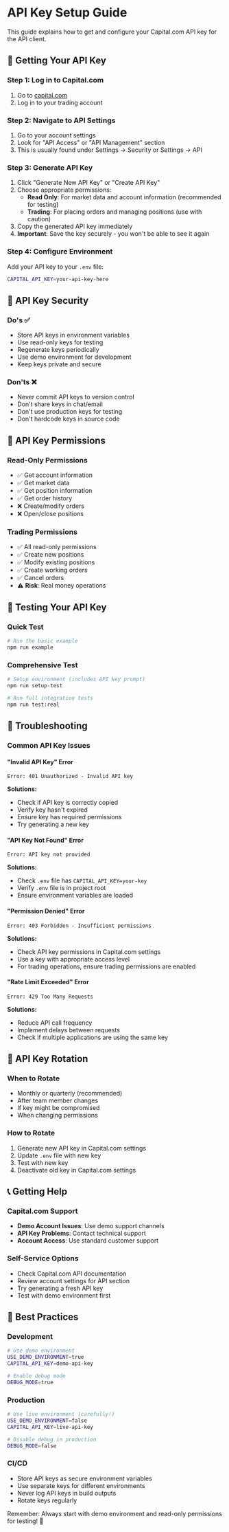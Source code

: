 # API Key Setup Guide

This guide explains how to get and configure your Capital.com API key for the API client.

## 🔐 Getting Your API Key

### Step 1: Log in to Capital.com
1. Go to [capital.com](https://capital.com)
2. Log in to your trading account

### Step 2: Navigate to API Settings
1. Go to your account settings
2. Look for "API Access" or "API Management" section
3. This is usually found under Settings → Security or Settings → API

### Step 3: Generate API Key
1. Click "Generate New API Key" or "Create API Key"
2. Choose appropriate permissions:
   - **Read Only**: For market data and account information (recommended for testing)
   - **Trading**: For placing orders and managing positions (use with caution)
3. Copy the generated API key immediately
4. **Important**: Save the key securely - you won't be able to see it again

### Step 4: Configure Environment
Add your API key to your `.env` file:
```bash
CAPITAL_API_KEY=your-api-key-here
```

## 🚨 API Key Security

### Do's ✅
- Store API keys in environment variables
- Use read-only keys for testing
- Regenerate keys periodically
- Use demo environment for development
- Keep keys private and secure

### Don'ts ❌
- Never commit API keys to version control
- Don't share keys in chat/email
- Don't use production keys for testing
- Don't hardcode keys in source code

## 🧪 API Key Permissions

### Read-Only Permissions
- ✅ Get account information
- ✅ Get market data
- ✅ Get position information
- ✅ Get order history
- ❌ Create/modify orders
- ❌ Open/close positions

### Trading Permissions
- ✅ All read-only permissions
- ✅ Create new positions
- ✅ Modify existing positions
- ✅ Create working orders
- ✅ Cancel orders
- ⚠️ **Risk**: Real money operations

## 🔧 Testing Your API Key

### Quick Test
```bash
# Run the basic example
npm run example
```

### Comprehensive Test
```bash
# Setup environment (includes API key prompt)
npm run setup-test

# Run full integration tests
npm run test:real
```

## 🚨 Troubleshooting

### Common API Key Issues

#### "Invalid API Key" Error
```
Error: 401 Unauthorized - Invalid API key
```
**Solutions:**
- Check if API key is correctly copied
- Verify key hasn't expired
- Ensure key has required permissions
- Try generating a new key

#### "API Key Not Found" Error
```
Error: API key not provided
```
**Solutions:**
- Check `.env` file has `CAPITAL_API_KEY=your-key`
- Verify `.env` file is in project root
- Ensure environment variables are loaded

#### "Permission Denied" Error
```
Error: 403 Forbidden - Insufficient permissions
```
**Solutions:**
- Check API key permissions in Capital.com settings
- Use a key with appropriate access level
- For trading operations, ensure trading permissions are enabled

#### "Rate Limit Exceeded" Error
```
Error: 429 Too Many Requests
```
**Solutions:**
- Reduce API call frequency
- Implement delays between requests
- Check if multiple applications are using the same key

## 🔄 API Key Rotation

### When to Rotate
- Monthly or quarterly (recommended)
- After team member changes
- If key might be compromised
- When changing permissions

### How to Rotate
1. Generate new API key in Capital.com settings
2. Update `.env` file with new key
3. Test with new key
4. Deactivate old key in Capital.com settings

## 📞 Getting Help

### Capital.com Support
- **Demo Account Issues**: Use demo support channels
- **API Key Problems**: Contact technical support
- **Account Access**: Use standard customer support

### Self-Service Options
- Check Capital.com API documentation
- Review account settings for API section
- Try generating a fresh API key
- Test with demo environment first

## 🎯 Best Practices

### Development
```bash
# Use demo environment
USE_DEMO_ENVIRONMENT=true
CAPITAL_API_KEY=demo-api-key

# Enable debug mode
DEBUG_MODE=true
```

### Production
```bash
# Use live environment (carefully!)
USE_DEMO_ENVIRONMENT=false
CAPITAL_API_KEY=live-api-key

# Disable debug in production
DEBUG_MODE=false
```

### CI/CD
- Store API keys as secure environment variables
- Use separate keys for different environments
- Never log API keys in build outputs
- Rotate keys regularly

Remember: Always start with demo environment and read-only permissions for testing! 🚀